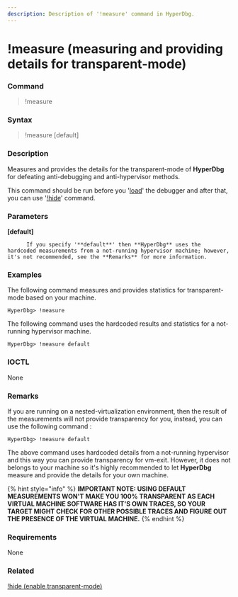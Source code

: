 ```yaml
---
description: Description of '!measure' command in HyperDbg.
---
```


# !measure \(measuring and providing details for transparent-mode\)

### Command

> !measure

### Syntax

> !measure \[default\]

### Description

Measures and provides the details for the transparent-mode of **HyperDbg** for defeating anti-debugging and anti-hypervisor methods.

This command should be run before you '[load](https://docs.hyperdbg.com/commands/debugging-commands/load)' the debugger and after that, you can use '[!hide](https://docs.hyperdbg.com/commands/extension-commands/hide)' command.

### Parameters

**\[default\]**

          If you specify '**default**' then **HyperDbg** uses the hardcoded measurements from a not-running hypervisor machine; however, it's not recommended, see the **Remarks** for more information.

### Examples

The following command measures and provides statistics for transparent-mode based on your machine.

```text
HyperDbg> !measure
```

The following command uses the hardcoded results and statistics for a not-running hypervisor machine.

```text
HyperDbg> !measure default
```

### IOCTL

None

### **Remarks**

If you are running on a nested-virtualization environment, then the result of the measurements will not provide transparency for you, instead, you can use the following command :

```text
HyperDbg> !measure default
```

The above command uses hardcoded details from a not-running hypervisor and this way you can provide transparency for vm-exit. However, it does not belongs to your machine so it's highly recommended to let **HyperDbg** measure and provide the details for your own machine.

{% hint style="info" %}
**IMPORTANT NOTE: USING DEFAULT MEASUREMENTS WON'T MAKE YOU 100% TRANSPARENT AS EACH VIRTUAL MACHINE SOFTWARE HAS IT'S OWN TRACES, SO YOUR TARGET MIGHT CHECK FOR OTHER POSSIBLE TRACES AND FIGURE OUT THE PRESENCE OF THE VIRTUAL MACHINE.**
{% endhint %}

### Requirements

None

### Related

[!hide \(enable transparent-mode\)](https://docs.hyperdbg.com/commands/extension-commands/hide)


